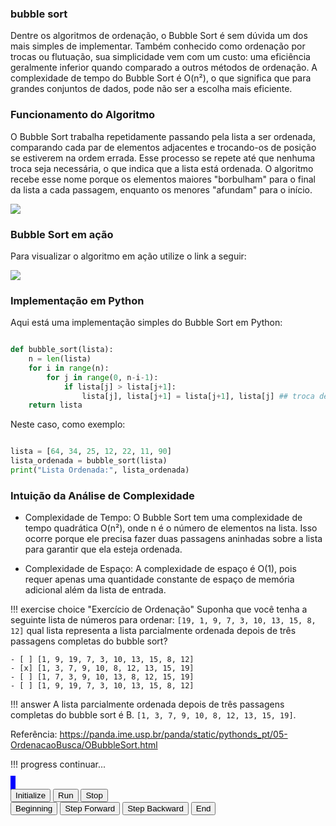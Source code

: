 ### bubble sort

Dentre os algoritmos de ordenação, o Bubble Sort é sem dúvida um dos mais simples de implementar. Também conhecido como ordenação por trocas ou flutuação, sua simplicidade vem com um custo: uma eficiência geralmente inferior quando comparado a outros métodos de ordenação. A complexidade de tempo do Bubble Sort é O(n²), o que significa que para grandes conjuntos de dados, pode não ser a escolha mais eficiente.

### Funcionamento do Algoritmo

O Bubble Sort trabalha repetidamente passando pela lista a ser ordenada, comparando cada par de elementos adjacentes e trocando-os de posição se estiverem na ordem errada. Esse processo se repete até que nenhuma troca seja necessária, o que indica que a lista está ordenada. O algoritmo recebe esse nome porque os elementos maiores "borbulham" para o final da lista a cada passagem, enquanto os menores "afundam" para o início.


![](https://panda.ime.usp.br/panda/static/pythonds_pt/_images/bubblepass.png)


### Bubble Sort em ação

Para visualizar o algoritmo em ação utilize o link a seguir:

![](https://visualgo.net/en/sorting?slide=10)



### Implementação em Python

Aqui está uma implementação simples do Bubble Sort em Python:

```python 

def bubble_sort(lista):
    n = len(lista)
    for i in range(n):
        for j in range(0, n-i-1):
            if lista[j] > lista[j+1]:
                lista[j], lista[j+1] = lista[j+1], lista[j] ## troca de posição
    return lista

```

Neste caso, como exemplo:

```python

lista = [64, 34, 25, 12, 22, 11, 90]
lista_ordenada = bubble_sort(lista)
print("Lista Ordenada:", lista_ordenada)

```

### Intuição da Análise de Complexidade

- Complexidade de Tempo: O Bubble Sort tem uma complexidade de tempo quadrática O(n²), onde n é o número de elementos na lista. Isso ocorre porque ele precisa fazer duas passagens aninhadas sobre a lista para garantir que ela esteja ordenada.

- Complexidade de Espaço: A complexidade de espaço é O(1), pois requer apenas uma quantidade constante de espaço de memória adicional além da lista de entrada.


!!! exercise choice "Exercício de Ordenação"
    Suponha que você tenha a seguinte lista de números para ordenar: `[19, 1, 9, 7, 3, 10, 13, 15, 8, 12]` qual lista representa a lista parcialmente ordenada depois de três passagens completas do bubble sort?


    - [ ] [1, 9, 19, 7, 3, 10, 13, 15, 8, 12]
    - [x] [1, 3, 7, 9, 10, 8, 12, 13, 15, 19]
    - [ ] [1, 7, 3, 9, 10, 13, 8, 12, 15, 19]
    - [ ] [1, 9, 19, 7, 3, 10, 13, 15, 8, 12]

!!! answer
    A lista parcialmente ordenada depois de três passagens completas do bubble sort é B. `[1, 3, 7, 9, 10, 8, 12, 13, 15, 19]`.


Referência: https://panda.ime.usp.br/panda/static/pythonds_pt/05-OrdenacaoBusca/OBubbleSort.html



!!! progress
    continuar...


<div id="bubble_anim">
<canvas id="bubble_anim_canvas" width="400" height="400" style="border:4px solid blue"></canvas>
<br>
<button onclick="bubble_anim_anim = bubble_anim_init('bubble_anim')">Initialize</button>
<button onclick="bubble_anim_anim.run('bubble_anim_anim')">Run</button>
<button onclick="bubble_anim_anim.stop()">Stop</button> <br>
<button onclick="bubble_anim_anim.begin()">Beginning</button>
<button onclick="bubble_anim_anim.forward()">Step Forward</button>
<button onclick="bubble_anim_anim.backward()">Step Backward</button>
<button onclick="bubble_anim_anim.end()">End</button>

<script type="text/javascript">
bubble_anim_init = function(divid)
{
   var a = new Animator(new BubbleSortModel(), new BarViewer(), divid)
   a.init()
   return a
}
</script>

</div>